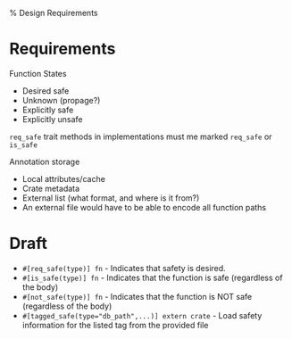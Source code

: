 % Design Requirements

# Requirements

Function States
- Desired safe
- Unknown (propage?)
- Explicitly safe
- Explicitly unsafe

`req_safe` trait methods in implementations must me marked `req_safe` or `is_safe`

Annotation storage
- Local attributes/cache
- Crate metadata
- External list (what format, and where is it from?)
 - An external file would have to be able to encode all function paths

# Draft

- `#[req_safe(type)] fn` - Indicates that safety is desired.
- `#[is_safe(type)] fn` - Indicates that the function is safe (regardless of the body)
- `#[not_safe(type)] fn` - Indicates that the function is NOT safe (regardless of the body)
- `#[tagged_safe(type="db_path",...)] extern crate` - Load safety information for the listed tag from the provided file

